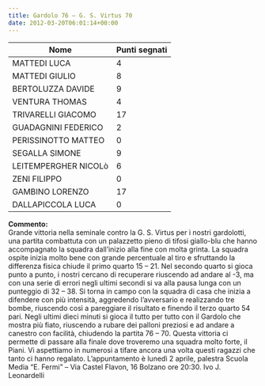 ```yaml
---
title: Gardolo 76 – G. S. Virtus 70
date: 2012-03-20T06:01:14+00:00
---
```

| **Nome** | **Punti segnati** |
| -------- | ----------------- |
| MATTEDI LUCA | 4 |
| MATTEDI GIULIO | 8 |
| BERTOLUZZA DAVIDE | 9 |
| VENTURA THOMAS | 4 |
| TRIVARELLI GIACOMO | 17 |
| GUADAGNINI FEDERICO | 2 |
| PERISSINOTTO MATTEO | 0 |
| SEGALLA SIMONE | 9 |
| LEITEMPERGHER NICOLò | 6 |
| ZENI FILIPPO | 0 |
| GAMBINO LORENZO | 17 |
| DALLAPICCOLA LUCA | 0 |

**Commento:**  
Grande vittoria nella seminale contro la G. S. Virtus per i nostri gardolotti, una partita combattuta con un palazzetto pieno di tifosi giallo-blu che hanno accompagnato la squadra dall’inizio alla fine con molta grinta. La squadra ospite inizia molto bene con grande percentuale al tiro e sfruttando la differenza fisica chiude il primo quarto 15 – 21. Nel secondo quarto si gioca punto a punto, i nostri cercano di recuperare riuscendo ad andare al -3, ma con una serie di errori negli ultimi secondi si va alla pausa lunga con un punteggio di 32 – 38. Si torna in campo con la squadra di casa che inizia a difendere con più intensità, aggredendo l’avversario e realizzando tre bombe, riuscendo così a pareggiare il risultato e finendo il terzo quarto 54 pari. Negli ultimi dieci minuti si gioca il tutto per tutto con il Gardolo che mostra più fiato, riuscendo a rubare dei palloni preziosi e ad andare a canestro con facilità, chiudendo la partita 76 – 70. Questa vittoria ci permette di passare alla finale dove troveremo una squadra molto forte, il Piani. Vi aspettiamo in numerosi a tifare ancora una volta questi ragazzi che tanto ci hanno regalato. L’appuntamento è lunedì 2 aprile, palestra Scuola Media “E. Fermi” – Via Castel Flavon, 16 Bolzano ore 20:30. Ivo J. Leonardelli